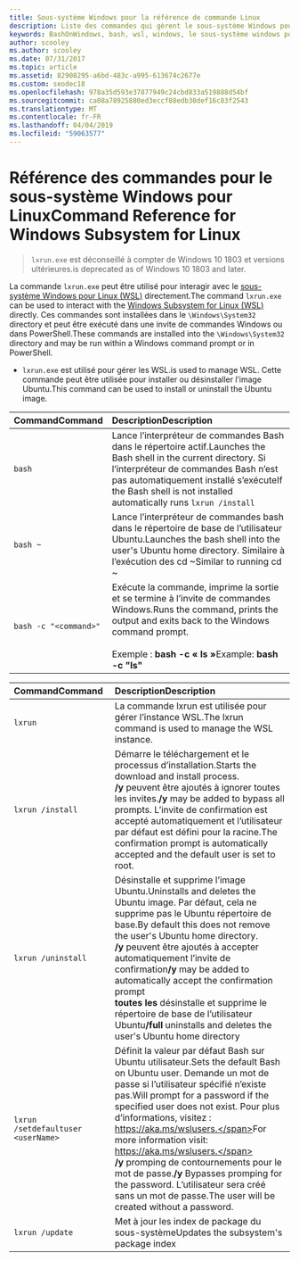 ```yaml
---
title: Sous-système Windows pour la référence de commande Linux
description: Liste des commandes qui gèrent le sous-système Windows pour Linux
keywords: BashOnWindows, bash, wsl, windows, le sous-système windows pour linux, windowssubsystem, ubuntu
author: scooley
ms.author: scooley
ms.date: 07/31/2017
ms.topic: article
ms.assetid: 82908295-a6bd-483c-a995-613674c2677e
ms.custom: seodec18
ms.openlocfilehash: 978a35d593e37877949c24cbd833a519888d54bf
ms.sourcegitcommit: ca08a78925880ed3eccf88edb30def16c83f2543
ms.translationtype: MT
ms.contentlocale: fr-FR
ms.lasthandoff: 04/04/2019
ms.locfileid: "59063577"
---
```

# <a name="command-reference-for-windows-subsystem-for-linux"></a><span data-ttu-id="44203-104">Référence des commandes pour le sous-système Windows pour Linux</span><span class="sxs-lookup"><span data-stu-id="44203-104">Command Reference for Windows Subsystem for Linux</span></span>

> `lxrun.exe` <span data-ttu-id="44203-105">est déconseillé à compter de Windows 10 1803 et versions ultérieures.</span><span class="sxs-lookup"><span data-stu-id="44203-105">is deprecated as of Windows 10 1803 and later.</span></span>

<span data-ttu-id="44203-106">La commande `lxrun.exe` peut être utilisé pour interagir avec le [sous-système Windows pour Linux (WSL)](https://msdn.microsoft.com/en-us/commandline/wsl/faq#what-windows-subsystem-for-linux-wsl-) directement.</span><span class="sxs-lookup"><span data-stu-id="44203-106">The command `lxrun.exe` can be used to interact with the [Windows Subsystem for Linux (WSL)](https://msdn.microsoft.com/en-us/commandline/wsl/faq#what-windows-subsystem-for-linux-wsl-) directly.</span></span>  <span data-ttu-id="44203-107">Ces commandes sont installées dans le `\Windows\System32` directory et peut être exécuté dans une invite de commandes Windows ou dans PowerShell.</span><span class="sxs-lookup"><span data-stu-id="44203-107">These commands are installed into the `\Windows\System32` directory and may be run within a Windows command prompt or in PowerShell.</span></span>

* `lxrun.exe` <span data-ttu-id="44203-108">est utilisé pour gérer les WSL.</span><span class="sxs-lookup"><span data-stu-id="44203-108">is used to manage WSL.</span></span>  <span data-ttu-id="44203-109">Cette commande peut être utilisée pour installer ou désinstaller l’image Ubuntu.</span><span class="sxs-lookup"><span data-stu-id="44203-109">This command can be used to install or uninstall the Ubuntu image.</span></span>


| <span data-ttu-id="44203-110">Command</span><span class="sxs-lookup"><span data-stu-id="44203-110">Command</span></span>                     | <span data-ttu-id="44203-111">Description</span><span class="sxs-lookup"><span data-stu-id="44203-111">Description</span></span>                     |
|:----------------------------|:---------------------------|
| `bash`                      | <span data-ttu-id="44203-112">Lance l’interpréteur de commandes Bash dans le répertoire actif.</span><span class="sxs-lookup"><span data-stu-id="44203-112">Launches the Bash shell in the current directory.</span></span>  <span data-ttu-id="44203-113">Si l’interpréteur de commandes Bash n’est pas automatiquement installé s’exécute</span><span class="sxs-lookup"><span data-stu-id="44203-113">If the Bash shell is not installed automatically runs</span></span> `lxrun /install` |
| `bash ~`                    | <span data-ttu-id="44203-114">Lance l’interpréteur de commandes bash dans le répertoire de base de l’utilisateur Ubuntu.</span><span class="sxs-lookup"><span data-stu-id="44203-114">Launches the bash shell into the user's Ubuntu home directory.</span></span>  <span data-ttu-id="44203-115">Similaire à l’exécution des cd ~</span><span class="sxs-lookup"><span data-stu-id="44203-115">Similar to running cd ~</span></span>            |
| `bash -c "<command>"`       | <span data-ttu-id="44203-116">Exécute la commande, imprime la sortie et se termine à l’invite de commandes Windows.</span><span class="sxs-lookup"><span data-stu-id="44203-116">Runs the command, prints the output and exits back to the Windows command prompt.</span></span> <br/> <br/> <span data-ttu-id="44203-117">Exemple : **bash -c « ls »**</span><span class="sxs-lookup"><span data-stu-id="44203-117">Example:  **bash -c "ls"**</span></span> |

<p>

| <span data-ttu-id="44203-118">Command</span><span class="sxs-lookup"><span data-stu-id="44203-118">Command</span></span>                     | <span data-ttu-id="44203-119">Description</span><span class="sxs-lookup"><span data-stu-id="44203-119">Description</span></span>                     |
|:----------------------------|:---------------------------|
| `lxrun`                     | <span data-ttu-id="44203-120">La commande lxrun est utilisée pour gérer l’instance WSL.</span><span class="sxs-lookup"><span data-stu-id="44203-120">The lxrun command is used to manage the WSL instance.</span></span> |
| `lxrun /install`            | <span data-ttu-id="44203-121">Démarre le téléchargement et le processus d’installation.</span><span class="sxs-lookup"><span data-stu-id="44203-121">Starts the download and install process.</span></span> <br/> <span data-ttu-id="44203-122">**/y** peuvent être ajoutés à ignorer toutes les invites.</span><span class="sxs-lookup"><span data-stu-id="44203-122">**/y** may be added to bypass all prompts.</span></span>  <span data-ttu-id="44203-123">L’invite de confirmation est accepté automatiquement et l’utilisateur par défaut est défini pour la racine.</span><span class="sxs-lookup"><span data-stu-id="44203-123">The confirmation prompt is automatically accepted and the default user is set to root.</span></span>          |
| `lxrun /uninstall`          | <span data-ttu-id="44203-124">Désinstalle et supprime l’image Ubuntu.</span><span class="sxs-lookup"><span data-stu-id="44203-124">Uninstalls and deletes the Ubuntu image.</span></span>  <span data-ttu-id="44203-125">Par défaut, cela ne supprime pas le Ubuntu répertoire de base.</span><span class="sxs-lookup"><span data-stu-id="44203-125">By default this does not remove the user's Ubuntu home directory.</span></span> <br/> <span data-ttu-id="44203-126">**/y** peuvent être ajoutés à accepter automatiquement l’invite de confirmation</span><span class="sxs-lookup"><span data-stu-id="44203-126">**/y** may be added to automatically accept the confirmation prompt</span></span> <br/><span data-ttu-id="44203-127">**toutes les** désinstalle et supprime le répertoire de base de l’utilisateur Ubuntu</span><span class="sxs-lookup"><span data-stu-id="44203-127">**/full** uninstalls and deletes the user's Ubuntu home directory</span></span>         |
| `lxrun /setdefaultuser <userName>`     | <span data-ttu-id="44203-128">Définit la valeur par défaut Bash sur Ubuntu utilisateur.</span><span class="sxs-lookup"><span data-stu-id="44203-128">Sets the default Bash on Ubuntu user.</span></span> <span data-ttu-id="44203-129">Demande un mot de passe si l’utilisateur spécifié n’existe pas.</span><span class="sxs-lookup"><span data-stu-id="44203-129">Will prompt for a password if the specified user does not exist.</span></span>  <span data-ttu-id="44203-130">Pour plus d’informations, visitez : https://aka.ms/wslusers.</span><span class="sxs-lookup"><span data-stu-id="44203-130">For more information visit: https://aka.ms/wslusers.</span></span> <br/> <span data-ttu-id="44203-131">**/y** promping de contournements pour le mot de passe.</span><span class="sxs-lookup"><span data-stu-id="44203-131">**/y** Bypasses promping for the password.</span></span>  <span data-ttu-id="44203-132">L’utilisateur sera créé sans un mot de passe.</span><span class="sxs-lookup"><span data-stu-id="44203-132">The user will be created without a password.</span></span>|
| `lxrun /update`            | <span data-ttu-id="44203-133">Met à jour les index de package du sous-système</span><span class="sxs-lookup"><span data-stu-id="44203-133">Updates the subsystem's package index</span></span>          |
